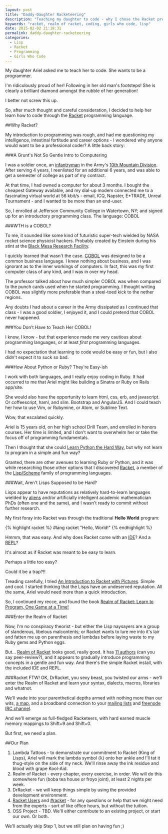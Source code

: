 ```yaml
---
layout: post
title: "Daddy-Daughter Racketeering"
description: "Teaching my daughter to code - why I chose the Racket programming language and the book Realm of Racket."
keywords: "racket, realm of racket, coding, girls who code, lisp"
date: 2015-02-02 21:18:31
permalink: daddy-daughter-racketeering
categories:
  - Lisp
  - Racket
  - Programming
  - Girls Who Code
---
```


My daughter Ariel asked me to teach her to code. She wants to be a programmer.

I'm ridiculously proud of her! Following in her old man's footsteps! She is clearly a brilliant diamond amongst the rubble of her generation!

I better not screw this up.

So, after much thought and careful consideration, I decided to help her learn how to code through the <a href="http://racket-lang.org" target="_blank">Racket</a> programming language.

##Why Racket?

My introduction to programming was rough, and had me questioning my intelligence, intestinal fortitude and career options - I wondered why anyone would want to be a professional coder? A little back story:

###A Grunt's Not So Gentle Intro to Computering

I was a soldier once, an <a href="http://en.wikipedia.org/wiki/Infantry" target="_blank">infantryman</a> in the Army's <a href="http://en.wikipedia.org/wiki/10th_Mountain_Division_(United_States)" target="_blank">10th Mountain Division</a>. After serving 4 years, I reenlisted for an additional 6 years, and was able to get a semester of college as part of my contract.

At that time, I had owned a computer for about 3 months. I bought the cheapest Gateway available, and my dial-up modem connected me to a fascinating virtual world at 56 kbit/s - email, ICQ, Napster, E*TRADE, Unreal Tournament - and I wanted to be more than an end-user.

So, I enrolled at Jefferson Community College in Watertown, NY; and signed up for an introductory programming class. The language: COBOL

###WTH is a COBOL?

To me, it sounded like some kind of futuristic super-tech wielded by NASA rocket science physicist hackers. Probably created by Einstein during his stint at the <a href="http://half-life.wikia.com/wiki/Black_Mesa_Research_Facility" target="_blank">Black Mesa Research Facility</a>.

I quickly learned that wasn't the case. <a href="http://en.wikipedia.org/wiki/COBOL" target="_blank">COBOL</a> was designed to be a common business language. I knew nothing about business, and I was ignorant as to the inner workings of computers. In fact, this was my first computer class of any kind, and I was in over my head.

The professor talked about how much simpler COBOL was when compared to the punch cards used when he started programming. I thought writing COBOL was slightly more preferable than a steel-toed kick to the nether regions.

Any doubts I had about a career in the Army dissipated as I continued that class - I was a good soldier, I enjoyed it, and I could pretend that COBOL never happened.

###You Don't Have to Teach Her COBOL!

I know, I know - but that experience made me very cautious about programming languages, or at least *first* programming languages.

I had no expectation that learning to code would be easy or fun, but I also didn't expect it to suck so bad.

###How About Python or Ruby? They're Easy-ish

I work with both languages, and I really enjoy coding in Ruby. It had occurred to me that Ariel might like building a Sinatra or Ruby on Rails app/site.

She would also have the opportunity to learn html, css, erb, and javascript. Or coffeescript, haml, and slim. Bootstrap and AngularJS. And I could teach her how to use Vim, or Rubymine, or Atom, or Sublime Text.

Wow, that escalated quickly.

Ariel is 15 years old, on her high school Drill Team, and enrolled in honors courses. Her time is limited, and I don't want to overwhelm her or take the focus off of programming fundamentals.

Then I thought that she could <a href="http://learnpythonthehardway.org" target="_blank">Learn Python the Hard Way</a>, but why not learn to program in a simple and fun way?

Granted, there are other avenues to learning Ruby or Python, and it was while researching those other options that I discovered <a href="http://racket-lang.org" target="_blank">Racket</a>, a member of the <a href="http://en.wikipedia.org/wiki/Lisp_(programming_language)" target="_blank">Lisp/Scheme</a> family of programming languages.

###Wait, Aren't Lisps Supposed to be Hard?

Lisps appear to have reputations as relatively hard-to-learn languages wielded by <a href="http://lispers.org" target="_blank">aliens</a> and/or artificially intelligent academic mathematician PhDs (often one and the same), and I wasn't ready to commit without further research.

My first foray into Racket was through the traditional **Hello World** program:

{% highlight racket %}
#lang racket
"Hello, World!"
{% endhighlight %}

Hmmm, that was easy. And why does Racket come with an <a href="http://en.wikipedia.org/wiki/Racket_(programming_language)#DrRacket_IDE" target="_blank">IDE</a>? And a <a href="http://en.wikipedia.org/wiki/Read–eval–print_loop" target="_blank">REPL</a>?

It's almost as if Racket was meant to be easy to learn.

Perhaps a little too easy?

Could it be a trap?!!

Treading carefully, I tried <a href="http://docs.racket-lang.org/quick/" target="_blank">An Introduction to Racket with Pictures</a>. Simple and cool. I started thinking that the Lisps have an undeserved reputation. All the same, Ariel would need more than a quick introduction.

So, I continued my recce, and found the book <a href="http://www.amazon.com/Realm-Racket-Learn-Program-Game/dp/1593274912/" target="_blank">Realm of Racket: Learn to Program, One Game at a Time!</a>

###Enter the Realm of Racket

Now, I'm no conspiracy theorist - but either the Lisp naysayers are a group of slanderous, libelous malcontents; or Racket wants to lure me into it's lair and fatten me up on parenthesis and lambdas before laying waste to my Ruby gems and Python eggs.

But... <a href="http://realmofracket.com" target="_blank">Realm of Racket</a> looks good, really good. It has <a href="http://realmofracket.com/about.html" target="_blank">11 authors</a> (can you say peer-review?), and it appears to gradually introduce programming concepts in a gentle and fun way. And there's the simple Racket install, with the included IDE and REPL.

###Racket FTW!
OK, DrRacket, you sexy beast, you twisted our arms - we'll enter the Realm of Racket and learn your syntax, dialects, macros, libraries and whatnot.

We'll wade into your parenthetical depths armed with nothing more than our wits, <a href="http://www.nostarch.com/realmofracket.htm" target="_blank">a map</a>, and a broadband connection to your <a href="http://lists.racket-lang.org" target="_blank">mailing lists</a> and <a href="http://racket-lang.org/irc-chat.html" target="_blank">freenode IRC channel</a>.

And we'll emerge as full-fledged Racketeers, with hard earned muscle memory mappings to Shift+9 and Shift+0.

But first, we need a plan.

##Our Plan

1.	Lambda Tattoos - to demonstrate our commitment to Racket (King of Lisps), Ariel will mark the lambda symbol (λ) onto her ankle and I'll tat it thug-style on the side of my neck. We'll rinse away the ink residue and blood with grape Kool-Aid.
2.	Realm of Racket - every chapter, every exercise, in order. We will do this somewhere fun (boba tea house or froyo joint), at least 2 nights per week.
3. DrRacket - we will keep things simple by using the provided development environment.
4.  <a href="http://lists.racket-lang.org/users/" target="_blank">Racket Users</a> and <a href="http://racket-lang.org/irc-chat.html" target="_blank">#racket</a> - for any questions or help that we might need from the experts - sort of like office hours, but without the tuition.
5.	OSS Project - TBD. We'll either contribute to an existing project, or start our own. Or both.

We'll actually skip Step 1, but we still plan on having fun ;)
